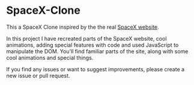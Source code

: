 # SpaceX-Clone
This a SpaceX Clone inspired by the the real [SpaceX website](https://www.spacex.com/).

In this project I have recreated parts of the SpaceX website, cool animations, adding special features with code and used JavaScript to manipulate the DOM. You'll find familiar parts of the site, along with some cool animations and special things.

If you find any issues or want to suggest improvements, please create a new issue or pull request.
